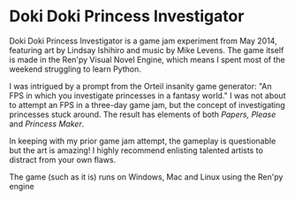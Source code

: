 # Doki Doki Princess Investigator
<p>Doki Doki Princess Investigator is a game jam experiment from May 2014, featuring art by Lindsay Ishihiro and music by Mike Levens. The game itself is made in the Ren'py Visual Novel Engine, which means I spent most of the weekend struggling to learn Python.</p>
<p>I was intrigued by a prompt from the Orteil insanity game generator: "An FPS in which you investigate princesses in a fantasy world." I was not about to attempt an FPS in a three-day game jam, but the concept of investigating princesses stuck around. The result has elements of both <em>Papers, Please</em> and <em>Princess Maker</em>.</p>
<p>In keeping with my prior game jam attempt, the gameplay is questionable but the art is amazing! I highly recommend enlisting talented artists to distract from your own flaws.</p>
<p>The game (such as it is) runs on Windows, Mac and Linux using the Ren'py engine</p>
